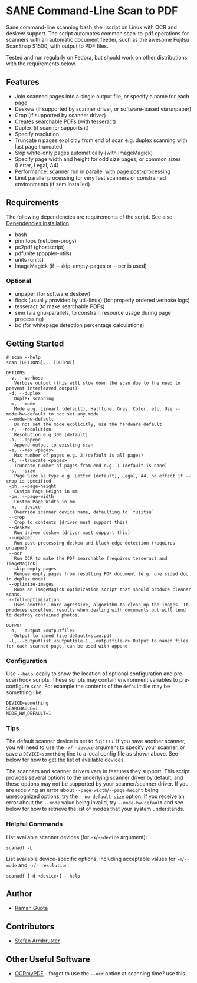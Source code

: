 # SANE Command-Line Scan to PDF

Sane command-line scanning bash shell script on Linux with OCR and deskew support. The script automates
common scan-to-pdf operations for scanners with an automatic document feeder, such as the awesome Fujitsu
ScanSnap S1500, with output to PDF files.

Tested and run regularly on Fedora, but should work on other distributions with the requirements below.

## Features

* Join scanned pages into a single output file, or specify a name for each page
* Deskew (if supported by scanner driver, or software-based via unpaper)
* Crop (if supported by scanner driver)
* Creates searchable PDFs (with tesseract)
* Duplex (if scanner supports it)
* Specify resolution
* Truncate n pages explicitly from end of scan e.g. duplex scanning with last page truncated
* Skip white-only pages automatically (with ImageMagick)
* Specify page width and height for odd size pages, or common sizes (Letter, Legal, A4)
* Performance: scanner run in parallel with page post-processing
* Limit parallel processing for very fast scanners or constrained environments (if sem installed)

## Requirements

The following dependencies are requirements of the script. See also [Dependencies
Installation](https://github.com/rocketraman/sane-scan-pdf/wiki/Dependencies-Installation).

* bash
* pnmtops (netpbm-progs)
* ps2pdf (ghostscript)
* pdfunite (poppler-utils)
* units (units)
* ImageMagick (if --skip-empty-pages or --ocr is used)

### Optional

* unpaper (for software deskew)
* flock (usually provided by util-linux) (for properly ordered verbose logs)
* tesseract (to make searchable PDFs)
* sem (via gnu-parallels, to constrain resource usage during page processing)
* bc (for whitepage detection percentage calculations)

## Getting Started

```
# scan --help
scan [OPTIONS]... [OUTPUT]

OPTIONS
 -v, --verbose
   Verbose output (this will slow down the scan due to the need to prevent interleaved output)
 -d, --duplex
   Duplex scanning
 -m, --mode
   Mode e.g. Lineart (default), Halftone, Gray, Color, etc. Use --mode-hw-default to not set any mode
 --mode-hw-default
   Do not set the mode explicitly, use the hardware default
 -r, --resolution
   Resolution e.g 300 (default)
 -a, --append
   Append output to existing scan
 -e, --max <pages>
   Max number of pages e.g. 2 (default is all pages)
 -t, --truncate <pages>
   Truncate number of pages from end e.g. 1 (default is none)
 -s, --size
   Page Size as type e.g. Letter (default), Legal, A4, no effect if --crop is specified
 -ph, --page-height
   Custom Page Height in mm
 -pw, --page-width
   Custom Page Width in mm
 -x, --device
   Override scanner device name, defaulting to `fujitsu`
 --crop
   Crop to contents (driver must support this)
 --deskew
   Run driver deskew (driver must support this)
 --unpaper
   Run post-processing deskew and black edge detection (requires unpaper)
 --ocr
   Run OCR to make the PDF searchable (requires tesseract and ImageMagick)
 --skip-empty-pages
   Remove empty pages from resulting PDF document (e.g. one sided doc in duplex mode)
 --optimize-images
   Runs an ImageMagick optimization script that should produce cleaner scans. 
 --full-optimization
   Uses another, more agressive, algorithm to clean up the images. It produces excellent results when dealing with documents but will tend to destroy contained photos. 

OUTPUT
 -o, --output <outputfile>
   Output to named file default=scan.pdf
 -l, --outputlist <outputfile-1...outputfile-n> Output to named files for each scanned page, can be used with append
```

### Configuration

Use `--help` locally to show the location of optional configuration and
pre-scan hook scripts. These scripts may contain environment variables to
pre-configure `scan`. For example the contents of the `default` file may be
something like:

```
DEVICE=something
SEARCHABLE=1
MODE_HW_DEFAULT=1
```

### Tips

The default scanner device is set to `fujitsu`. If you have another scanner,
you will need to use the `-x`/`--device` argument to specify your scanner,
or save a `DEVICE=something` line to a local config file as shown above.
See below for how to get the list of available devices.

The scanners and scanner drivers vary in features they support. This script
provides several options to the underlying scanner driver by default, and
these options may not be supported by your scanner/scanner driver. If
you are receiving an error about `--page-width`/`--page-height` being
unrecognized options, try the `--no-default-size` option. If you receive an
error about the `--mode` value being invalid, try `--mode-hw-default`
and see below for how to retrieve the list of modes that your system understands.

### Helpful Commands

List available scanner devices (for `-x`/`--device` argument):

```
scanadf -L
```

List available device-specific options, including acceptable values for
`-m`/`--mode` and `-r`/`--resolution`:

```
scanadf [-d <device>] --help
```

## Author

* [Raman Gupta](https://github.com/rocketraman/)

## Contributors

* [Stefan Armbruster](https://github.com/sarmbruster/)

## Other Useful Software

* [OCRmyPDF](https://github.com/jbarlow83/OCRmyPDF) - forgot to use the `--ocr` option at scanning time? use this
